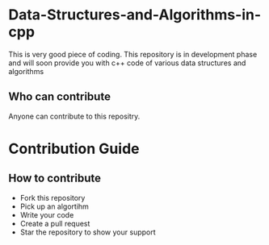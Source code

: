 # Data-Structures-and-Algorithms-in-cpp
This is very good piece of coding.
This repository is in development phase and will soon provide you with c++ code of various data structures and algorithms

## Who can contribute
Anyone can contribute to this repositry.

# Contribution Guide

## How to contribute
<ul>
<li>Fork this repository</li>
<li>Pick up an algortihm</li>
<li>Write your code</li>
<li>Create a pull request</li>
<li>Star the repository to show your support</li>
</ul>
